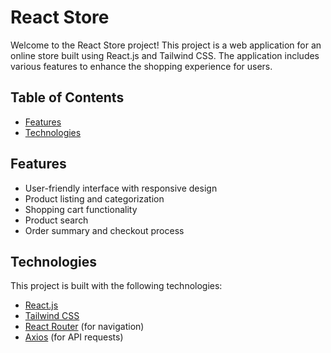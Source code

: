# React Store

Welcome to the React Store project! This project is a web application for an online store built using React.js and Tailwind CSS. The application includes various features to enhance the shopping experience for users.

## Table of Contents

- [Features](#features)
- [Technologies](#technologies)


## Features

- User-friendly interface with responsive design
- Product listing and categorization
- Shopping cart functionality
- Product search
- Order summary and checkout process

## Technologies

This project is built with the following technologies:

- [React.js](https://reactjs.org/)
- [Tailwind CSS](https://tailwindcss.com/)
- [React Router](https://reactrouter.com/) (for navigation)
- [Axios](https://axios-http.com/) (for API requests)

